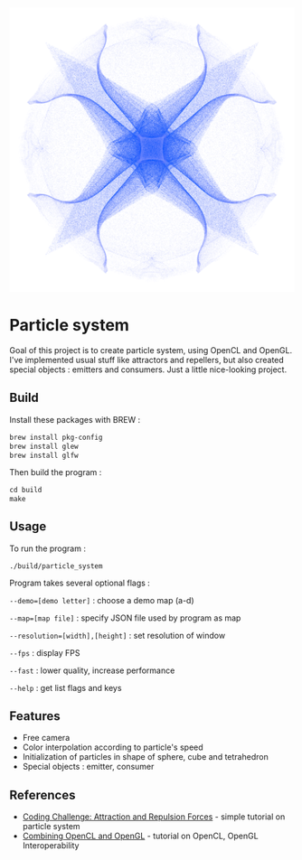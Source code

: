 ![](wallpaper.png)

# Particle system

Goal of this project is to create particle system, using OpenCL and OpenGL.
I've implemented usual stuff like attractors and repellers,
but also created special objects : emitters and consumers.
Just a little nice-looking project. 

## Build

Install these packages with BREW :
```
brew install pkg-config
brew install glew
brew install glfw
```
Then build the program :
```
cd build
make
```

## Usage

To run the program :
```
./build/particle_system
```
Program takes several optional flags :

```--demo=[demo letter]``` : choose a demo map (a-d)

```--map=[map file]``` : specify JSON file used by program as map

```--resolution=[width],[height]``` : set resolution of window

```--fps``` : display FPS

```--fast``` : lower quality, increase performance

```--help``` : get list flags and keys

## Features

* Free camera 
* Color interpolation according to particle's speed
* Initialization of particles in shape of sphere, cube and tetrahedron
* Special objects : emitter, consumer

## References

* [Coding Challenge: Attraction and Repulsion Forces](https://www.youtube.com/watch?v=OAcXnzRNiCY) - simple tutorial on particle system
* [Combining OpenCL and OpenGL](https://livebook.manning.com/book/opencl-in-action/chapter-15/146) - tutorial on OpenCL, OpenGL Interoperability 
